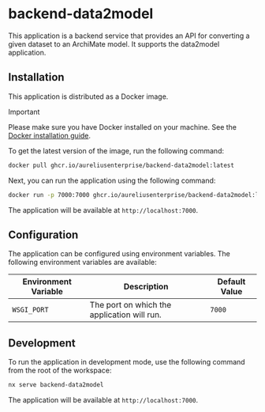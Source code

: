# backend-data2model

This application is a backend service that provides an API for converting a given dataset to an ArchiMate model. It supports the data2model application.

## Installation

This application is distributed as a Docker image.

> [!IMPORTANT]
> Please make sure you have Docker installed on your machine.
> See the [Docker installation guide](https://docs.docker.com/engine/install/).

To get the latest version of the image, run the following command:

```bash
docker pull ghcr.io/aureliusenterprise/backend-data2model:latest
```

Next, you can run the application using the following command:

```bash
docker run -p 7000:7000 ghcr.io/aureliusenterprise/backend-data2model:latest
```

The application will be available at `http://localhost:7000`.

## Configuration

The application can be configured using environment variables. The following environment variables are available:

| Environment Variable | Description                                 | Default Value |
| -------------------- | ------------------------------------------- | ------------- |
| `WSGI_PORT`          | The port on which the application will run. | `7000`        |

## Development

To run the application in development mode, use the following command from the root of the workspace:

```bash
nx serve backend-data2model
```

The application will be available at `http://localhost:7000`.
